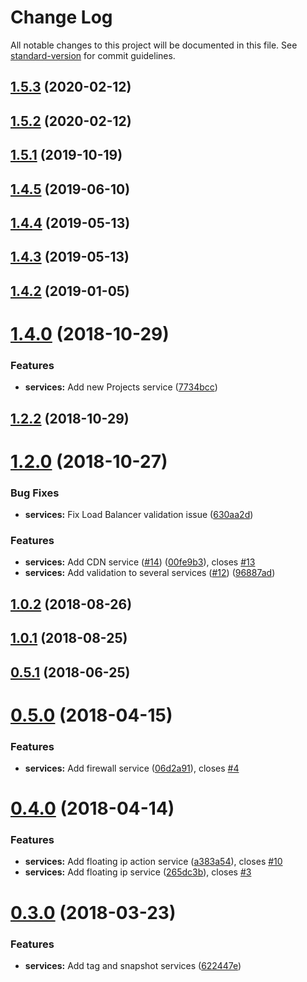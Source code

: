 # Change Log

All notable changes to this project will be documented in this file. See [standard-version](https://github.com/conventional-changelog/standard-version) for commit guidelines.

<a name="1.5.3"></a>
## [1.5.3](https://github.com/johnbwoodruff/digitalocean-js/compare/v1.5.2...v1.5.3) (2020-02-12)



<a name="1.5.2"></a>
## [1.5.2](https://github.com/johnbwoodruff/digitalocean-js/compare/v1.5.1...v1.5.2) (2020-02-12)



<a name="1.5.1"></a>
## [1.5.1](https://github.com/johnbwoodruff/digitalocean-js/compare/v1.4.5...v1.5.1) (2019-10-19)



<a name="1.4.5"></a>
## [1.4.5](https://github.com/johnbwoodruff/digitalocean-js/compare/v1.4.4...v1.4.5) (2019-06-10)



<a name="1.4.4"></a>
## [1.4.4](https://github.com/johnbwoodruff/digitalocean-js/compare/v1.4.3...v1.4.4) (2019-05-13)



<a name="1.4.3"></a>
## [1.4.3](https://github.com/johnbwoodruff/digitalocean-js/compare/v1.4.2...v1.4.3) (2019-05-13)



<a name="1.4.2"></a>

## [1.4.2](https://github.com/johnbwoodruff/digitalocean-js/compare/v1.4.1...v1.4.2) (2019-01-05)

<a name="1.4.0"></a>

# [1.4.0](https://github.com/johnbwoodruff/digitalocean-js/compare/v1.2.2...v1.4.0) (2018-10-29)

### Features

- **services:** Add new Projects service ([7734bcc](https://github.com/johnbwoodruff/digitalocean-js/commit/7734bcc))

<a name="1.2.2"></a>

## [1.2.2](https://github.com/johnbwoodruff/digitalocean-js/compare/v1.2.0...v1.2.2) (2018-10-29)

<a name="1.2.0"></a>

# [1.2.0](https://github.com/johnbwoodruff/digitalocean-js/compare/v1.0.2...v1.2.0) (2018-10-27)

### Bug Fixes

- **services:** Fix Load Balancer validation issue ([630aa2d](https://github.com/johnbwoodruff/digitalocean-js/commit/630aa2d))

### Features

- **services:** Add CDN service ([#14](https://github.com/johnbwoodruff/digitalocean-js/issues/14)) ([00fe9b3](https://github.com/johnbwoodruff/digitalocean-js/commit/00fe9b3)), closes [#13](https://github.com/johnbwoodruff/digitalocean-js/issues/13)
- **services:** Add validation to several services ([#12](https://github.com/johnbwoodruff/digitalocean-js/issues/12)) ([96887ad](https://github.com/johnbwoodruff/digitalocean-js/commit/96887ad))

<a name="1.0.2"></a>

## [1.0.2](https://github.com/johnbwoodruff/digitalocean-js/compare/v1.0.1...v1.0.2) (2018-08-26)

<a name="1.0.1"></a>

## [1.0.1](https://github.com/johnbwoodruff/digitalocean-js/compare/v0.5.1...v1.0.1) (2018-08-25)

<a name="0.5.1"></a>

## [0.5.1](https://github.com/johnbwoodruff/digitalocean-js/compare/v0.5.0...v0.5.1) (2018-06-25)

<a name="0.5.0"></a>

# [0.5.0](https://github.com/johnbwoodruff/digitalocean-js/compare/v0.4.0...v0.5.0) (2018-04-15)

### Features

- **services:** Add firewall service ([06d2a91](https://github.com/johnbwoodruff/digitalocean-js/commit/06d2a91)), closes [#4](https://github.com/johnbwoodruff/digitalocean-js/issues/4)

<a name="0.4.0"></a>

# [0.4.0](https://github.com/johnbwoodruff/digitalocean-js/compare/v0.3.0...v0.4.0) (2018-04-14)

### Features

- **services:** Add floating ip action service ([a383a54](https://github.com/johnbwoodruff/digitalocean-js/commit/a383a54)), closes [#10](https://github.com/johnbwoodruff/digitalocean-js/issues/10)
- **services:** Add floating ip service ([265dc3b](https://github.com/johnbwoodruff/digitalocean-js/commit/265dc3b)), closes [#3](https://github.com/johnbwoodruff/digitalocean-js/issues/3)

<a name="0.3.0"></a>

# [0.3.0](https://github.com/johnbwoodruff/digitalocean-js/compare/v0.2.3...v0.3.0) (2018-03-23)

### Features

- **services:** Add tag and snapshot services ([622447e](https://github.com/johnbwoodruff/digitalocean-js/commit/622447e))
